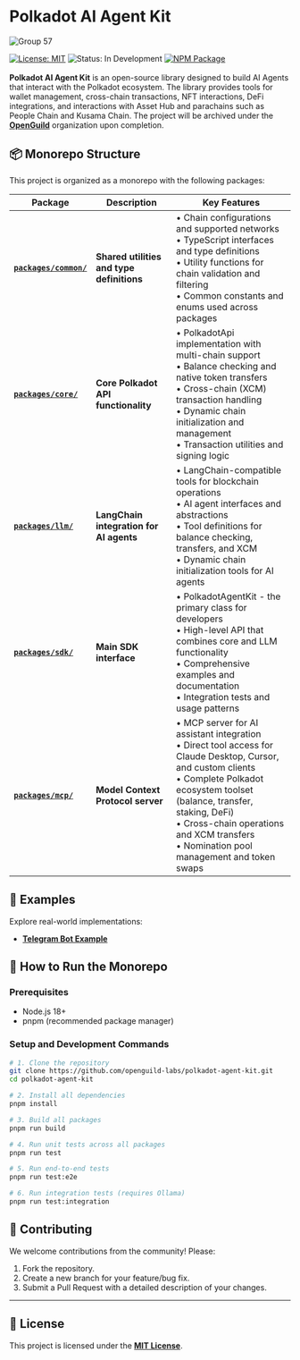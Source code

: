 # Polkadot AI Agent Kit 

![Group 57](https://github.com/user-attachments/assets/ddc9ebc7-0bc6-4bac-af3e-82f378c959f5)

[![License: MIT](https://img.shields.io/badge/License-MIT-blue.svg)](https://opensource.org/licenses/MIT)
![Status: In Development](https://img.shields.io/badge/Status-In%20Development-yellow)
[![NPM Package](https://img.shields.io/npm/v/@polkadot-agent-kit/sdk)](https://www.npmjs.com/package/@polkadot-agent-kit/sdk)
<br/>
<br/>
**Polkadot AI Agent Kit** is an open-source library designed to build AI Agents that interact with the Polkadot ecosystem. The library provides tools for wallet management, cross-chain transactions, NFT interactions, DeFi integrations, and interactions with Asset Hub and parachains such as People Chain and Kusama Chain. The project will be archived under the **[OpenGuild](https://github.com/openguild-labs)** organization upon completion.

## 📦 Monorepo Structure

This project is organized as a monorepo with the following packages:

| Package | Description | Key Features |
|---------|-------------|--------------|
| **[`packages/common/`](packages/common/)** | **Shared utilities and type definitions** | • Chain configurations and supported networks<br/>• TypeScript interfaces and type definitions<br/>• Utility functions for chain validation and filtering<br/>• Common constants and enums used across packages |
| **[`packages/core/`](packages/core/)** | **Core Polkadot API functionality** | • PolkadotApi implementation with multi-chain support<br/>• Balance checking and native token transfers<br/>• Cross-chain (XCM) transaction handling<br/>• Dynamic chain initialization and management<br/>• Transaction utilities and signing logic |
| **[`packages/llm/`](packages/llm/)** | **LangChain integration for AI agents** | • LangChain-compatible tools for blockchain operations<br/>• AI agent interfaces and abstractions<br/>• Tool definitions for balance checking, transfers, and XCM<br/>• Dynamic chain initialization tools for AI agents |
| **[`packages/sdk/`](packages/sdk/)** | **Main SDK interface** | • PolkadotAgentKit - the primary class for developers<br/>• High-level API that combines core and LLM functionality<br/>• Comprehensive examples and documentation<br/>• Integration tests and usage patterns |
| **[`packages/mcp/`](packages/mcp/)** | **Model Context Protocol server** | • MCP server for AI assistant integration<br/>• Direct tool access for Claude Desktop, Cursor, and custom clients<br/>• Complete Polkadot ecosystem toolset (balance, transfer, staking, DeFi)<br/>• Cross-chain operations and XCM transfers<br/>• Nomination pool management and token swaps |

## 🔗 Examples

Explore real-world implementations:

- **[Telegram Bot Example](examples/telegram-bot/)**

## 🚀 How to Run the Monorepo

### Prerequisites
- Node.js 18+
- pnpm (recommended package manager)

### Setup and Development Commands

```bash
# 1. Clone the repository
git clone https://github.com/openguild-labs/polkadot-agent-kit.git
cd polkadot-agent-kit

# 2. Install all dependencies
pnpm install

# 3. Build all packages
pnpm run build

# 4. Run unit tests across all packages
pnpm run test

# 5. Run end-to-end tests
pnpm run test:e2e

# 6. Run integration tests (requires Ollama)
pnpm run test:integration
```

## 🤝 Contributing

We welcome contributions from the community! Please:
1. Fork the repository.
2. Create a new branch for your feature/bug fix.
3. Submit a Pull Request with a detailed description of your changes.

---

## 📜 License

This project is licensed under the **[MIT License](LICENSE)**.
